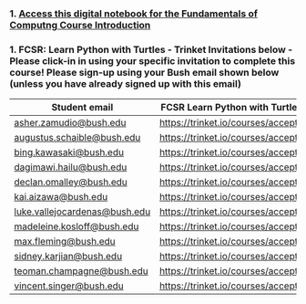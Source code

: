 ### 1. [Access this digital notebook for the Fundamentals of Computng Course Introduction](https://bushastrolab.com/hub/user-redirect/git-pull?repo=https%3A%2F%2Fgithub.com%2Fchandrunarayan%2Ffcsr&branch=gh-pages&urlpath=lab%2Ftree%2Ffcsr%2Fprojects%2Fintro_to_fcsr%2FFCSR_Intro.ipynb?reset)

### 1. FCSR: Learn Python with Turtles - Trinket Invitations below - Please click-in in using your specific invitation to complete this course!  Please sign-up using your Bush email shown below (unless you have already signed up with this email)

| Student  email    | FCSR Learn Python with Turtles Invitation |
| ----------- | ----------- |
| asher.zamudio@bush.edu      |    https://trinket.io/courses/accept/ba40d9d4    |
| augustus.schaible@bush.edu   |  https://trinket.io/courses/accept/c9c3839b        |
| bing.kawasaki@bush.edu   | https://trinket.io/courses/accept/49e4d246        |
| dagimawi.hailu@bush.edu   |  https://trinket.io/courses/accept/0fb0e264        |
| declan.omalley@bush.edu   | https://trinket.io/courses/accept/5a335bf1        |
| kai.aizawa@bush.edu   | https://trinket.io/courses/accept/4db09270        |
| luke.vallejocardenas@bush.edu   | https://trinket.io/courses/accept/32b74f51        |
| madeleine.kosloff@bush.edu   | https://trinket.io/courses/accept/569f60b5        |
| max.fleming@bush.edu   | https://trinket.io/courses/accept/46d09ff5        |
| sidney.karjian@bush.edu   | https://trinket.io/courses/accept/215b54c1        |
| teoman.champagne@bush.edu   | https://trinket.io/courses/accept/f218db2b        |
| vincent.singer@bush.edu   | https://trinket.io/courses/accept/4f126857        |

